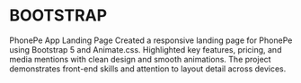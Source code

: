 # BOOTSTRAP
PhonePe App Landing Page Created a responsive landing page for PhonePe using Bootstrap 5 and Animate.css. Highlighted key features, pricing, and media mentions with clean design and smooth animations. The project demonstrates front-end skills and attention to layout detail across devices.
